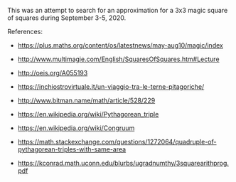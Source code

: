 This was an attempt to search for an approximation for a 3x3 magic square of squares
during September 3-5, 2020.

References:

- https://plus.maths.org/content/os/latestnews/may-aug10/magic/index
- http://www.multimagie.com/English/SquaresOfSquares.htm#Lecture

- http://oeis.org/A055193
- https://inchiostrovirtuale.it/un-viaggio-tra-le-terne-pitagoriche/
- http://www.bitman.name/math/article/528/229

- https://en.wikipedia.org/wiki/Pythagorean_triple
- https://en.wikipedia.org/wiki/Congruum
- https://math.stackexchange.com/questions/1272064/quadruple-of-pythagorean-triples-with-same-area
- https://kconrad.math.uconn.edu/blurbs/ugradnumthy/3squarearithprog.pdf
